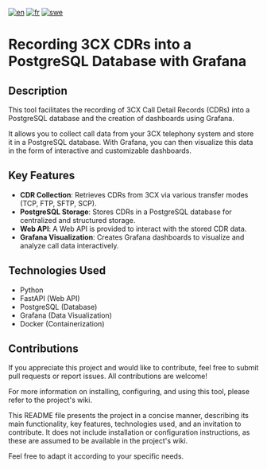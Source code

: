 
[![en](https://img.shields.io/badge/lang-en-red.svg)](https://github.com/dorel14/3CX-Cdr-Tcp-Server/blob/master/README.md)
[![fr](https://img.shields.io/badge/lang-fr-green.svg)](https://github.com/dorel14/3CX-Cdr-Tcp-Server/blob/master/README.fr.md)
[![swe](https://img.shields.io/badge/lang-swe-blue.svg)](https://github.com/dorel14/3CX-Cdr-Tcp-Server/blob/master/README.swe.md)
# Recording 3CX CDRs into a PostgreSQL Database with Grafana

## Description

This tool facilitates the recording of 3CX Call Detail Records (CDRs) into a PostgreSQL database and the creation of dashboards using Grafana.

It allows you to collect call data from your 3CX telephony system and store it in a PostgreSQL database. With Grafana, you can then visualize this data in the form of interactive and customizable dashboards.

## Key Features

- **CDR Collection**: Retrieves CDRs from 3CX via various transfer modes (TCP, FTP, SFTP, SCP).
- **PostgreSQL Storage**: Stores CDRs in a PostgreSQL database for centralized and structured storage.
- **Web API**: A Web API is provided to interact with the stored CDR data.
- **Grafana Visualization**: Creates Grafana dashboards to visualize and analyze call data interactively.

## Technologies Used

- Python
- FastAPI (Web API)
- PostgreSQL (Database)
- Grafana (Data Visualization)
- Docker (Containerization)

## Contributions

If you appreciate this project and would like to contribute, feel free to submit pull requests or report issues. All contributions are welcome!

For more information on installing, configuring, and using this tool, please refer to the project's wiki.



This README file presents the project in a concise manner, describing its main functionality, key features, technologies used, and an invitation to contribute. It does not include installation or configuration instructions, as these are assumed to be available in the project's wiki.

Feel free to adapt it according to your specific needs.